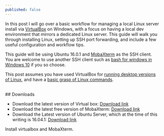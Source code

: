 ```yaml
---
published: false
---
```


In this post I will go over a basic workflow for managing a local Linux server install via [VirtualBox](https://www.virtualbox.org/wiki/VirtualBox) on Windows, with a focus on having a local dev environment that mirrors a dedicated Linux server. This guide will walk you through installing Linux, setting up SSH port forwarding, and include a few useful configuration and workflow tips.

This guide will be using Ubuntu 16.0.1 and [MobaXterm](http://mobaxterm.mobatek.net/) as the SSH client. You are welcome to use another SSH client such as [bash for windows in Windows 10](http://www.howtogeek.com/249966/how-to-install-and-use-the-linux-bash-shell-on-windows-10/) if you so choose.

This post assumes you have used VirtualBox for [running desktop versions of Linux](http://www.beopensource.com/2016/05/how-to-install-Ubuntu-1604-LTS-in-Virtual-Box-VmWare.html), and have a [basic grasp of Linux commands](http://linuxcommand.org/learning_the_shell.php).

<!-- more -->

<br />
## Downloads 

- Download the latest version of Virtual box: [Download link](https://www.virtualbox.org/wiki/Downloads)
- Download the latest free version of MobaXterm: [Download link](http://mobaxterm.mobatek.net/download.html)
- Download the Latest version of Ubuntu Server, which at the time of this writing is 16.04.1: [Download link](https://www.ubuntu.com/download/server)

Install virtualbox and MobaXterm.





